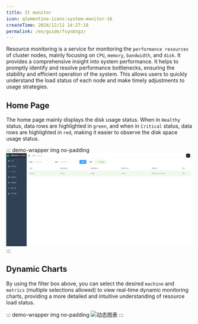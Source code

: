 ```yaml
---
title: It monitor
icon: qlementine-icons:system-monitor-16
createTime: 2024/12/11 14:27:18
permalink: /en/guide/fsynbtgz/
---
```


Resource monitoring is a service for monitoring the `performance resources` of cluster nodes, mainly focusing
on `CPU`, `memory`, `bandwidth`, and `disk`. It provides a comprehensive insight into system performance. It helps to
promptly identify and resolve performance bottlenecks, ensuring the stability and efficient operation of the system.
This allows users to quickly understand the load status of each node and make timely adjustments to usage strategies.

## Home Page

The home page mainly displays the disk usage status. When in `Healthy` status, data rows are highlighted in `green`, and
when in `Critical` status, data rows are highlighted in `red`, making it easier to observe the disk space usage status.

::: demo-wrapper img no-padding
![资源监控首页](/it-monitor/it-monitor.png)
:::

## Dynamic Charts

By using the filter box above, you can select the desired `machine` and `metrics` (multiple selections allowed) to view
real-time dynamic monitoring charts, providing a more detailed and intuitive understanding of resource load status.

::: demo-wrapper img no-padding
![动态图表](/it-monitor/it-monitor.gif)
:::
